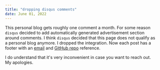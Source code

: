 ```yaml
---
title: "dropping disqus comments"
date: June 01, 2022
---
```


This personal blog gets roughly one comment a month. For some reason
`disqus` decided to add automatically generated advertisement section
around comments.
I think `disqus` decided that this page does not qualify as a personal
blog anymore.
I dropped the integration. Now each post has a footer with an
[email](mailto:slyich@gmail.com) and [GitHub repo](https://github.com/trofi/trofi.github.io.gen)
reference.

I do understand that it's very inconvenient in case you want to reach
out. My apologies.
